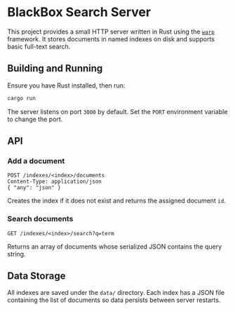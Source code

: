 # BlackBox Search Server

This project provides a small HTTP server written in Rust using the [`warp`](https://crates.io/crates/warp) framework. It stores documents in named indexes on disk and supports basic full-text search.

## Building and Running

Ensure you have Rust installed, then run:

```bash
cargo run
```

The server listens on port `3000` by default. Set the `PORT` environment variable to change the port.

## API

### Add a document

```
POST /indexes/<index>/documents
Content-Type: application/json
{ "any": "json" }
```

Creates the index if it does not exist and returns the assigned document `id`.

### Search documents

```
GET /indexes/<index>/search?q=term
```

Returns an array of documents whose serialized JSON contains the query string.

## Data Storage

All indexes are saved under the `data/` directory. Each index has a JSON file containing the list of documents so data persists between server restarts.

